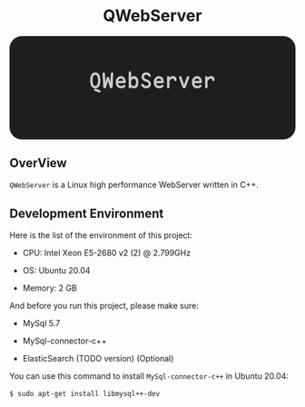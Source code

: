 <h1 align="center"> QWebServer </h1>

<img src="docs/assets/QWebServer.png" align="center" alt="HEAD">

## OverView

`QWebServer` is a Linux high performance WebServer written in C++.

## Development Environment

Here is the list of the environment of this project:

- CPU: Intel Xeon E5-2680 v2 (2) @ 2.799GHz

- OS: Ubuntu 20.04

- Memory: 2 GB

And before you run this project, please make sure:

- MySql 5.7 

- MySql-connector-c++

- ElasticSearch (TODO version) (Optional)

You can use this command to install `MySql-connector-c++` in Ubuntu 20.04:

```shell
$ sudo apt-get install libmysql++-dev
```


